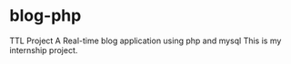 # blog-php
TTL Project
A Real-time blog application using php and mysql
This is my internship project.
